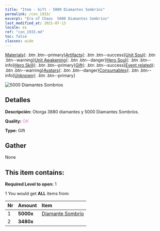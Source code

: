 ```yaml
---
title: "Item - Gift - 5000 Diamantes Sombríos"
permalink: /con_1933/
excerpt: "Era of Chaos  5000 Diamantes Sombríos"
last_modified_at: 2021-07-13
locale: es
ref: "con_1933.md"
toc: false
classes: wide
---
```

 [Materials](/ItemsES/){: .btn .btn--primary}[Artifacts](/ItemsES/Artifacts/){: .btn .btn--success}[Unit Soul](/ItemsES/UnitSoul/){: .btn .btn--warning}[Unit Awakening](/ItemsES/UnitAwakening/){: .btn .btn--danger}[Hero Soul](/ItemsES/HeroSoul/){: .btn .btn--info}[Hero Skill](/ItemsES/HeroSkill/){: .btn .btn--primary}[Gift](/ItemsES/Gift/){: .btn .btn--success}[Event related](/ItemsES/Events/){: .btn .btn--warning}[Avatars](/ItemsES/Avatars/){: .btn .btn--danger}[Consumables](/ItemsES/Consumables/){: .btn .btn--info}[Unknown](/ItemsES/Unknown/){: .btn .btn--primary}

 ![5000 Diamantes Sombríos](/images/t/i_10040.png)

## Detalles
 **Descripción:** Otorga 3880 diamantes y 5000 Diamantes Sombríos.

 **Quality:** <span style="color: #DA70D6">OK</span>

 **Type:** Gift

## Gather

  None

## This item contains:

 **Required Level to open:** 1

 1 You would get **ALL** items  from:

  | Nr | Amount |     Item    |
  |:---|:-------|:------------|
  | 1 |  **5000x** | [Diamante Sombrío](/ItemsES/con_554/) |  | 
  | 2 |  **3480x** | <i class="fas fa-gem"/> |  | 
